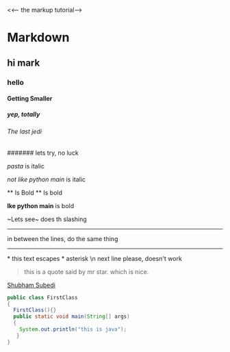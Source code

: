<<-- the markup tutorial-->
# Markdown
## hi mark
### hello
#### Getting Smaller
##### yep, totally
###### The last jedi
####### lets try, no luck

<!-- Yo yo comments,  this is italic-->
*pasta* is italic

_not like python main_ is italic

<!-- Comments again, Bold -->
** Is Bold ** Is bold

__lke python main__ is bold

<!-- strikethrough -->
~Lets see~ does th slashing

<!-- the horizontal line -->
---
in between the lines, do the same thing
___

<!--escape character-->
\* this text escapes \* asterisk
\n next line please, doesn't work

<!--blockquote-->
> this is a quote said by mr star. which is nice.

<!--link-->
[Shubham Subedi](http://www.github.com/shubham1o1)

```java
public class FirstClass
{
  FirstClass(){}
  public static void main(String[] args)
  {
    System.out.println("this is java");
   }
}

```
